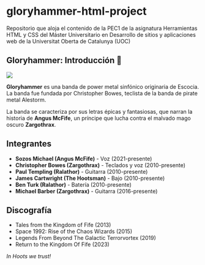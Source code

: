 # gloryhammer-html-project
Repositorio que aloja el contenido de la PEC1 de la asignatura Herramientas HTML y CSS del Máster Universitario en Desarrollo de sitios y aplicaciones web de la Universitat Oberta de Catalunya (UOC)



## Gloryhammer: Introducción 🔨

![](https://github.com/carlosbej2/gloryhammer-html-project/blob/main/src/assets/img/gloryhammer_readme.gif)

**Gloryhammer** es una banda de power metal sinfónico originaria de Escocia. La banda fue fundada por Christopher Bowes, teclista de la banda de pirate metal Alestorm. 

La banda se caracteriza por sus letras épicas y fantasiosas, que narran la historia de **Angus McFife**, un príncipe que lucha contra el malvado mago oscuro **Zargothrax**.

## Integrantes
- **Sozos Michael (Angus McFife)** - Voz (2021-presente)
- **Christopher Bowes (Zargothrax)** - Teclados y voz (2010-presente)
- **Paul Templing (Ralathor)** - Guitarra (2010-presente)
- **James Cartwright (The Hootsman)** - Bajo (2010-presente)
- **Ben Turk (Ralathor)** - Batería (2010-presente)
- **Michael Barber (Zargothrax)** - Guitarra (2016-presente)

## Discografía

- Tales from the Kingdom of Fife (2013)
- Space 1992: Rise of the Chaos Wizards (2015)
- Legends From Beyond The Galactic Terrorvortex (2019)
- Return to the Kingdom Of Fife (2023)





*In Hoots we trust!*
